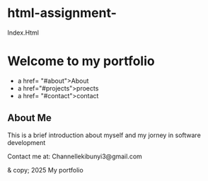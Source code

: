 # html-assignment-
Index.Html

<!DOCTYPE html>

<html>
    <head>
        <title>my porfolio</title>
    </head>
    <body>
        <!--header setion-->
    </header>
    <h1>Welcome to my portfolio</h1>
</header>
<!--Navigation Menu-->
<nav>
    <ul>
        <li>a href= "#about">About</a></li>
        <li>a href="#projects">proects</a></li>
        <li>a href= "#contact">contact</a></li>
    </ul>
</nav>
<!--Main Content section-->
<main>
    <section id="about">
        <h2>About Me</h2>
        <p>This is a brief introduction about myself and my jorney in software development</p>
    </section>
</main>
<!-- Footer Section-->
<Footer>
    <p> Contact me at: Channellekibunyi3@gmail.com</p>
    <p>& copy; 2025 My portfolio</p>
</Footer>
    </body>
</html>
